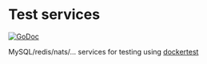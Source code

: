 # Test services

[![GoDoc](https://godoc.org/github.com/huangjunwen/tstsvc?status.svg)](http://godoc.org/github.com/huangjunwen/tstsvc)

MySQL/redis/nats/... services for testing using [dockertest](https://github.com/ory/dockertest/)
